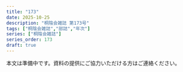 ```yaml
---
title: "173"
date: 2025-10-25
description: "桐陰会雑誌 第173号"
tags: ["桐陰会雑誌","部誌","年次"]
series: ["桐陰会雑誌"]
series_order: 173
draft: true
---
```


本文は準備中です。資料の提供にご協力いただける方はご連絡ください。
